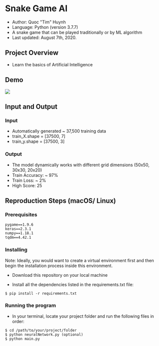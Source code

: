 # Snake Game AI
- Author: Quoc "Tim" Huynh
- Language: Python (version 3.7.7)
- A snake game that can be played traditionally or by ML algorithm
- Last updated: August 7th, 2020.

## Project Overview
- Learn the basics of Artificial Intelligence

## Demo 

![](snake_gif2.gif)

## Input and Output
### Input
- Automatically generated ~ 37,500 training data
- train_X.shape = [37500, 7]
- train_y.shape = [37500, 3]

### Output
- The model dynamically works with different grid dimensions (50x50, 30x30, 20x20)
- Train Accuracy: ~ 97%
- Train Loss: ~ 2%
- High Score: 25

## Reproduction Steps (macOS/ Linux)
### Prerequisites

```
pygame==1.9.6
keras==2.3.1
numpy==1.18.1
tqdm==4.42.1
```
### Installing

Note: Ideally, you would want to create a virtual environment first and then begin the installation process inside this environment.

- Download this repository on your local machine 

- Install all the dependencies listed in the requirements.txt file:
```
$ pip install -r requirements.txt
```

### Running the program
- In your terminal, locate your project folder and run the following files in order:

```
$ cd /path/to/your/project/folder
$ python neuralNetwork.py (optional)
$ python main.py
```


















